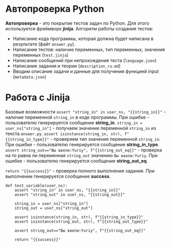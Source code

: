 # Автопроверка Python
**Автопроверка** - это покрытие тестов задач по Python. Для этого используется фреймворк **jinija**.
Алгоритм работы создания тестов:
* Написание кода программы, которая должна будет написана в результате (файт `answer.py`).
* Написание тестов: наличие переменных, тип переменных, значения переменных (`test.jinja`)
* Написание сообщений при непрохождения теста (`language.json`)
* Написание задания и теории (`description_ru.md`)
* Вводим описание задачи и данные для получения функцией input (`metadata.json`)

# Работа с Jinija
Базовые возможности
`assert "string_in" in user_ns, "{{string_in}}"` - наличие переменной `string_in` в коде программы. При ошибке - пользователю генерируется сообщение **string_in**.
`string_in = user_ns["string_in"]` - получаем значение переменной `string_in` из текста `answer.py`. 
`assert isinstance(string_in, str), f"{{string_in_type}}"` - проверяем тип значения переменной `string_in`. При ошибке - пользователю генерируется сообщение **string_in_type**.
`assert string_out=="Вы ввели:Yuriy", f"{{string_out_eq}}"` - проверка на то равна ли переменная `string_out` значению `Вы ввели:Yuriy`. При ошибке - пользователю генерируется сообщение **string_out_eq**.

`return "{{success}}"` - проверка полного выполнения задания. При выполнении генерируется сообщение **success**.


```
def test_variable(user_ns):
    assert "string_in" in user_ns, "{{string_in}}"
    assert "string_out" in user_ns, "{{string_out}}"

    string_in = user_ns["string_in"]
    string_out = user_ns["string_out"]

    assert isinstance(string_in, str), f"{{string_in_type}}"
    assert isinstance(string_out, str), f"{{string_out_type}}"

    assert string_out=="Вы ввели:Yuriy", f"{{string_out_eq}}"

    return "{{success}}"
```